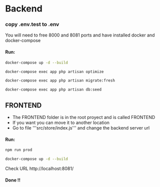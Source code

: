 # Backend

### copy .env.test to .env

You will need to free 8000 and 8081 ports and have installed docker and docker-compose

#### Run:

```sh
docker-compose up -d --build
```

```sh
docker-compose exec app php artisan optimize
```

```sh
docker-compose exec app php artisan migrate:fresh
```

```sh
docker-compose exec app php artisan db:seed
```

## FRONTEND

-   The FRONTEND folder is in the root proyect and is called FRONTEND
-   If you want you can move it to another location
-   Go to file '''src/store/index.js''' and change the backend server url

#### Run:

```sh
npm run prod
```

```sh
docker-compose up -d --build
```

Check URL http://localhost:8081/

#### Done !!
